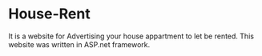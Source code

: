 # House-Rent
It is a website for Advertising your house appartment to let be rented.
This website was written in ASP.net framework.
